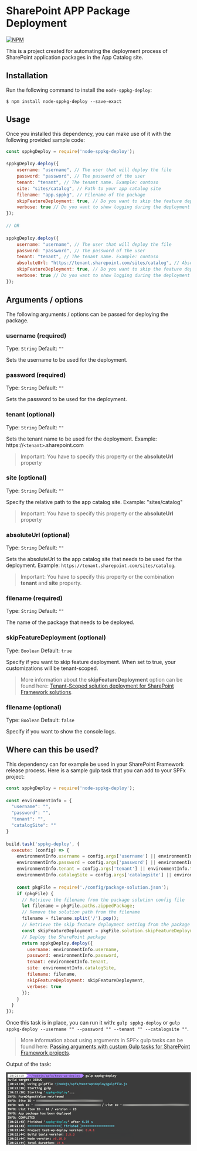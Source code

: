 # SharePoint APP Package Deployment

[![NPM](https://nodei.co/npm/node-sppkg-deploy.png?compact=true)](https://nodei.co/npm/node-sppkg-deploy/)

This is a project created for automating the deployment process of SharePoint application packages in the App Catalog site.

## Installation
Run the following command to install the `node-sppkg-deploy`:

```
$ npm install node-sppkg-deploy --save-exact
```

## Usage

Once you installed this dependency, you can make use of it with the following provided sample code:

```javascript
const sppkgDeploy = require('node-sppkg-deploy');

sppkgDeploy.deploy({
    username: "username", // The user that will deploy the file
    password: "password", // The password of the user
    tenant: "tenant", // The tenant name. Example: contoso
    site: "sites/catalog", // Path to your app catalog site
    filename: "app.sppkg", // Filename of the package
    skipFeatureDeployment: true, // Do you want to skip the feature deployment (SharePoint Framework)
    verbose: true // Do you want to show logging during the deployment
});

// OR

sppkgDeploy.deploy({
    username: "username", // The user that will deploy the file
    password: "password", // The password of the user
    tenant: "tenant", // The tenant name. Example: contoso
    absoluteUrl: "https://tenant.sharepoint.com/sites/catalog", // Absolute path to the app catalog site
    skipFeatureDeployment: true, // Do you want to skip the feature deployment (SharePoint Framework)
    verbose: true // Do you want to show logging during the deployment
});
```

## Arguments / options

The following arguments / options can be passed for deploying the package.

### username (required)

Type: `String`
Default: `""`

Sets the username to be used for the deployment.

### password (required)

Type: `String`
Default: `""`

Sets the password to be used for the deployment.

### tenant (optional)

Type: `String`
Default: `""`

Sets the tenant name to be used for the deployment. Example: https://`<tenant>`.sharepoint.com

> Important: You have to specify this property or the **absoluteUrl** property

### site (optional)

Type: `String`
Default: `""`

Specify the relative path to the app catalog site. Example: "sites/catalog"

> Important: You have to specify this property or the **absoluteUrl** property

### absoluteUrl (optional)

Type: `String`
Default: `""`

Sets the absoluteUrl to the app catalog site that needs to be used for the deployment. Example: `https://tenant.sharepoint.com/sites/catalog`.

> Important: You have to specify this property or the combination **tenant** and **site** property.

### filename (required)

Type: `String`
Default: `""`

The name of the package that needs to be deployed.

### skipFeatureDeployment (optional)

Type: `Boolean`
Default: `true`

Specify if you want to skip feature deployment. When set to true, your customizations will be tenant-scoped.

> More information about the **skipFeatureDeployment** option can be found here: [Tenant-Scoped solution deployment for SharePoint Framework solutions](https://dev.office.com/sharepoint/docs/spfx/tenant-scoped-deployment).

### filename (optional)

Type: `Boolean`
Default: `false`

Specify if you want to show the console logs.

## Where can this be used?

This dependency can for example be used in your SharePoint Framework release process. Here is a sample gulp task that you can add to your SPFx project:

```javascript
const sppkgDeploy = require('node-sppkg-deploy');

const environmentInfo = {
  "username": "",
  "password": "",
  "tenant": "",
  "catalogSite": ""
}

build.task('sppkg-deploy', {
  execute: (config) => {
    environmentInfo.username = config.args['username'] || environmentInfo.username;
    environmentInfo.password = config.args['password'] || environmentInfo.password;
    environmentInfo.tenant = config.args['tenant'] || environmentInfo.tenant;
    environmentInfo.catalogSite = config.args['catalogsite'] || environmentInfo.catalogSite;

    const pkgFile = require('./config/package-solution.json');
    if (pkgFile) {
      // Retrieve the filename from the package solution config file
      let filename = pkgFile.paths.zippedPackage;
      // Remove the solution path from the filename
      filename = filename.split('/').pop();
      // Retrieve the skip feature deployment setting from the package solution config file
      const skipFeatureDeployment = pkgFile.solution.skipFeatureDeployment ? pkgFile.solution.skipFeatureDeployment : false;
      // Deploy the SharePoint package
      return sppkgDeploy.deploy({
        username: environmentInfo.username,
        password: environmentInfo.password,
        tenant: environmentInfo.tenant,
        site: environmentInfo.catalogSite,
        filename: filename,
        skipFeatureDeployment: skipFeatureDeployment,
        verbose: true
      });
    }
  }
});
```

Once this task is in place, you can run it with: `gulp sppkg-deploy` or `gulp sppkg-deploy --username "" --password "" --tenant "" --catalogsite ""`.

> More information about using arguments in SPFx gulp tasks can be found here: [Passing arguments with custom Gulp tasks for SharePoint Framework projects](https://www.eliostruyf.com/passing-arguments-with-custom-gulp-tasks-for-sharepoint-framework-projects/).

Output of the task:

![Gulp task output](./assets/task-output.png)